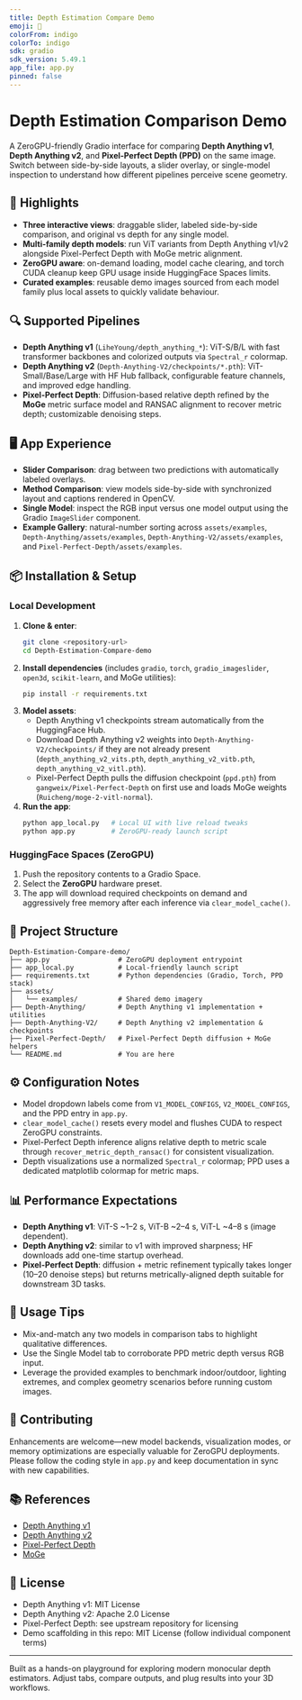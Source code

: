 ```yaml
---
title: Depth Estimation Compare Demo
emoji: 👀
colorFrom: indigo
colorTo: indigo
sdk: gradio
sdk_version: 5.49.1
app_file: app.py
pinned: false
---
```


# Depth Estimation Comparison Demo

A ZeroGPU-friendly Gradio interface for comparing **Depth Anything v1**, **Depth Anything v2**, and **Pixel-Perfect Depth (PPD)** on the same image. Switch between side-by-side layouts, a slider overlay, or single-model inspection to understand how different pipelines perceive scene geometry.

## 🚀 Highlights
- **Three interactive views**: draggable slider, labeled side-by-side comparison, and original vs depth for any single model.
- **Multi-family depth models**: run ViT variants from Depth Anything v1/v2 alongside Pixel-Perfect Depth with MoGe metric alignment.
- **ZeroGPU aware**: on-demand loading, model cache clearing, and torch CUDA cleanup keep GPU usage inside HuggingFace Spaces limits.
- **Curated examples**: reusable demo images sourced from each model family plus local assets to quickly validate behaviour.

## 🔍 Supported Pipelines
- **Depth Anything v1** (`LiheYoung/depth_anything_*`): ViT-S/B/L with fast transformer backbones and colorized outputs via `Spectral_r` colormap.
- **Depth Anything v2** (`Depth-Anything-V2/checkpoints/*.pth`): ViT-Small/Base/Large with HF Hub fallback, configurable feature channels, and improved edge handling.
- **Pixel-Perfect Depth**: Diffusion-based relative depth refined by the **MoGe** metric surface model and RANSAC alignment to recover metric depth; customizable denoising steps.

## 🖥️ App Experience
- **Slider Comparison**: drag between two predictions with automatically labeled overlays.
- **Method Comparison**: view models side-by-side with synchronized layout and captions rendered in OpenCV.
- **Single Model**: inspect the RGB input versus one model output using the Gradio `ImageSlider` component.
- **Example Gallery**: natural-number sorting across `assets/examples`, `Depth-Anything/assets/examples`, `Depth-Anything-V2/assets/examples`, and `Pixel-Perfect-Depth/assets/examples`.

## 📦 Installation & Setup

### Local Development
1. **Clone & enter**:
   ```bash
   git clone <repository-url>
   cd Depth-Estimation-Compare-demo
   ```
2. **Install dependencies** (includes `gradio`, `torch`, `gradio_imageslider`, `open3d`, `scikit-learn`, and MoGe utilities):
   ```bash
   pip install -r requirements.txt
   ```
3. **Model assets**:
   - Depth Anything v1 checkpoints stream automatically from the HuggingFace Hub.
   - Download Depth Anything v2 weights into `Depth-Anything-V2/checkpoints/` if they are not already present (`depth_anything_v2_vits.pth`, `depth_anything_v2_vitb.pth`, `depth_anything_v2_vitl.pth`).
   - Pixel-Perfect Depth pulls the diffusion checkpoint (`ppd.pth`) from `gangweix/Pixel-Perfect-Depth` on first use and loads MoGe weights (`Ruicheng/moge-2-vitl-normal`).
4. **Run the app**:
   ```bash
   python app_local.py   # Local UI with live reload tweaks
   python app.py         # ZeroGPU-ready launch script
   ```

### HuggingFace Spaces (ZeroGPU)
1. Push the repository contents to a Gradio Space.
2. Select the **ZeroGPU** hardware preset.
3. The app will download required checkpoints on demand and aggressively free memory after each inference via `clear_model_cache()`.

## 📁 Project Structure
```
Depth-Estimation-Compare-demo/
├── app.py                 # ZeroGPU deployment entrypoint
├── app_local.py           # Local-friendly launch script
├── requirements.txt       # Python dependencies (Gradio, Torch, PPD stack)
├── assets/
│   └── examples/          # Shared demo imagery
├── Depth-Anything/        # Depth Anything v1 implementation + utilities
├── Depth-Anything-V2/     # Depth Anything v2 implementation & checkpoints
├── Pixel-Perfect-Depth/   # Pixel-Perfect Depth diffusion + MoGe helpers
└── README.md              # You are here
```

## ⚙️ Configuration Notes
- Model dropdown labels come from `V1_MODEL_CONFIGS`, `V2_MODEL_CONFIGS`, and the PPD entry in `app.py`.
- `clear_model_cache()` resets every model and flushes CUDA to respect ZeroGPU constraints.
- Pixel-Perfect Depth inference aligns relative depth to metric scale through `recover_metric_depth_ransac()` for consistent visualization.
- Depth visualizations use a normalized `Spectral_r` colormap; PPD uses a dedicated matplotlib colormap for metric maps.

## 📊 Performance Expectations
- **Depth Anything v1**: ViT-S ~1–2 s, ViT-B ~2–4 s, ViT-L ~4–8 s (image dependent).
- **Depth Anything v2**: similar to v1 with improved sharpness; HF downloads add one-time startup overhead.
- **Pixel-Perfect Depth**: diffusion + metric refinement typically takes longer (10–20 denoise steps) but returns metrically-aligned depth suitable for downstream 3D tasks.

## 🎯 Usage Tips
- Mix-and-match any two models in comparison tabs to highlight qualitative differences.
- Use the Single Model tab to corroborate PPD metric depth versus RGB input.
- Leverage the provided examples to benchmark indoor/outdoor, lighting extremes, and complex geometry scenarios before running custom images.

## 🤝 Contributing
Enhancements are welcome—new model backends, visualization modes, or memory optimizations are especially valuable for ZeroGPU deployments. Please follow the coding style in `app.py` and keep documentation in sync with new capabilities.

## 📚 References
- [Depth Anything v1](https://github.com/LiheYoung/Depth-Anything)
- [Depth Anything v2](https://github.com/DepthAnything/Depth-Anything-V2)
- [Pixel-Perfect Depth](https://github.com/gangweix/pixel-perfect-depth)
- [MoGe](https://huggingface.co/Ruicheng/moge-2-vitl-normal)

## 📄 License
- Depth Anything v1: MIT License
- Depth Anything v2: Apache 2.0 License
- Pixel-Perfect Depth: see upstream repository for licensing
- Demo scaffolding in this repo: MIT License (follow individual component terms)

---

Built as a hands-on playground for exploring modern monocular depth estimators. Adjust tabs, compare outputs, and plug results into your 3D workflows.
